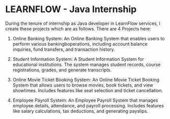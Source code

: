 # LEARNFLOW - Java Internship

During the tenure of internship as Java developer in LearnFlow services, I create these projects which are as follows. There are 4 Projects here:

1. Online Banking System: An Online Banking System that enables users to perform various bankingboperations, including account balance inquiries, fund transfers, and transaction history.

2. Student Information System: A Student Information System for educational institutions. The system manages student records, course registrations, grades, and generate transcripts.

3. Online Movie Ticket Booking System: An Online Movie Ticket Booking System that allows users to browse movies, book tickets, and view showtimes. Includes features like seat selection and ticket cancellation.

4. Employee Payroll System: An Employee Payroll System that manages employee details, attendance, and payroll processing. Includes features like salary calculations, tax deductions, and generating payslips.
